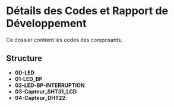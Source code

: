# Détails des Codes et Rapport de Développement

Ce dossier contient les codes des composants.

## Structure

- **00-LED**
- **01-LED_BP**
- **02-LED-BP-INTERRUPTION**
- **03-Capteur_SHT31_LCD**
- **04-Capteur_DHT22**
